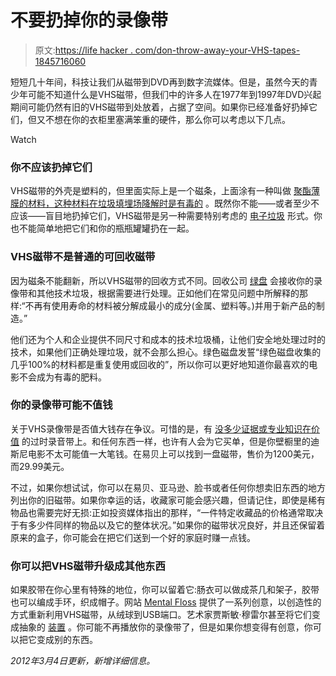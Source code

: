 # 不要扔掉你的录像带

> 原文:[https://life hacker . com/don-throw-away-your-VHS-tapes-1845716060](https://lifehacker.com/dont-throw-away-your-vhs-tapes-1845716060)

短短几十年间，科技让我们从磁带到DVD再到数字流媒体。但是，虽然今天的青少年可能不知道什么是VHS磁带，但我们中的许多人在1977年到1997年DVD兴起期间可能仍然有旧的VHS磁带到处放着，占据了空间。如果你已经准备好扔掉它们，但又不想在你的衣柜里塞满笨重的硬件，那么你可以考虑以下几点。

Watch

### 你不应该扔掉它们

VHS磁带的外壳是塑料的，但里面实际上是一个磁条，上面涂有一种叫做 [聚酯薄膜的材料，这种材料在垃圾填埋场降解时是有毒的](https://recyclenation.com/2015/01/how-to-recycle-vhs-tapes/) 。既然你不能——或者至少不应该——盲目地扔掉它们，VHS磁带是另一种需要特别考虑的 [电子垃圾](https://my.wlu.edu/sustainability/techno-trash#:~:text=Techno%20Trash%20is%20a%20name,throwing%20them%20in%20the%20trash.) 形式。你也不能简单地把它们和你的瓶瓶罐罐扔在一起。

### VHS磁带不是普通的可回收磁带

因为磁条不能翻新，所以VHS磁带的回收方式不同。回收公司 [绿盘](https://www.greendisk.com/gdsite/default.aspx) 会接收你的录像带和其他技术垃圾，根据需要进行处理。正如他们在常见问题中所解释的那样:“不再有使用寿命的材料被分解成最小的成分(金属、塑料等。)并用于新产品的制造。”

他们还为个人和企业提供不同尺寸和成本的技术垃圾桶，让他们安全地处理过时的技术，如果他们正确处理垃圾，就不会那么担心。绿色磁盘发誓“绿色磁盘收集的几乎100%的材料都是重复使用或回收的”，所以你可以更好地知道你最喜欢的电影不会成为有毒的肥料。

### 你的录像带可能不值钱

关于VHS录像带是否值大钱存在争议。可惜的是，有 [没多少证据或专业知识在价值](https://insidethemagic.net/2019/02/disney-vhs-tapes-ebay/) 的过时录音带上。和任何东西一样，也许有人会为它买单，但是你壁橱里的迪斯尼电影不太可能值一大笔钱。在易贝上可以找到一盘磁带，售价为1200美元，而29.99美元。

不过，如果你想试试，你可以在易贝、亚马逊、脸书或者任何你想卖旧东西的地方列出你的旧磁带。如果你幸运的话，收藏家可能会感兴趣，但请记住，即使是稀有物品也需要完好无损:正如投资媒体指出的那样，“一件特定收藏品的价格通常取决于有多少件同样的物品以及它的整体状况。”如果你的磁带状况良好，并且还保留着原来的盒子，你可能会在把它们送到一个好的家庭时赚一点钱。

### 你可以把VHS磁带升级成其他东西

如果胶带在你心里有特殊的地位，你可以留着它:肠衣可以做成茶几和架子，胶带也可以编成手环，织成帽子。网站 [Mental Floss](https://www.mentalfloss.com/article/64782/15-new-uses-old-vhs-tapes) 提供了一系列创意，以创造性的方式重新利用VHS磁带，从绒球到USB端口。艺术家贾斯敏·穆雷尔甚至将它们变成抽象的 [装置](https://www.jasminemurrell.com/installations-1) 。你可能不再播放你的录像带了，但是如果你想变得有创意，你可以把它变成别的东西。

*2012年3月4日更新，新增详细信息。*